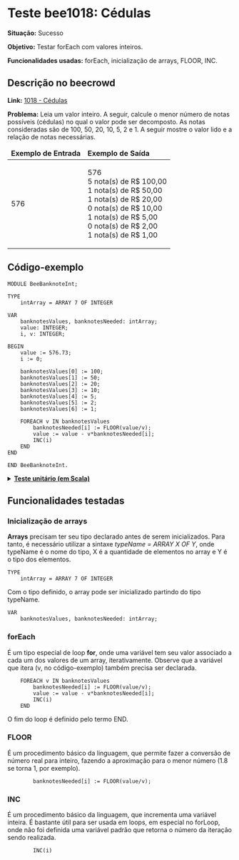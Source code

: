 # Teste bee1018: Cédulas
<b>Situação:</b> Sucesso

<b>Objetivo:</b> Testar forEach com valores inteiros.

<b>Funcionalidades usadas:</b> forEach, inicialização de arrays, FLOOR, INC.

## Descrição no beecrowd

<b>Link:</b> [1018 - Cédulas](https://www.beecrowd.com.br/judge/pt/problems/view/1018)

<b>Problema:</b> Leia um valor inteiro. A seguir, calcule o menor número de notas possíveis (cédulas) no qual o valor pode ser decomposto. As notas consideradas são de 100, 50, 20, 10, 5, 2 e 1. A seguir mostre o valor lido e a relação de notas necessárias.

<table>
<thead>
<tr>
  <td><b>Exemplo de Entrada</b></td>
  <td><b>Exemplo de Saída</b></td>
</tr>
</thead>
<tbody>
<tr>
<td class="division">
<p>
576</p>
</td>
<td>
<p>
576<br>
5 nota(s) de R$ 100,00<br>
1 nota(s) de R$ 50,00<br>
1 nota(s) de R$ 20,00<br>
0 nota(s) de R$ 10,00<br>
1 nota(s) de R$ 5,00<br>
0 nota(s) de R$ 2,00<br>
1 nota(s) de R$ 1,00</p>
</td>
</tr>
</tbody>
</table>

## Código-exemplo

```
MODULE BeeBanknoteInt;

TYPE
	intArray = ARRAY 7 OF INTEGER

VAR
	banknotesValues, banknotesNeeded: intArray;
	value: INTEGER;
	i, v: INTEGER;

BEGIN
	value := 576.73;
	i := 0;

	banknotesValues[0] := 100;
	banknotesValues[1] := 50;
	banknotesValues[2] := 20;
	banknotesValues[3] := 10;
	banknotesValues[4] := 5;
	banknotesValues[5] := 2;
	banknotesValues[6] := 1;

	FOREACH v IN banknotesValues
		banknotesNeeded[i] := FLOOR(value/v);
		value := value - v*banknotesNeeded[i];
		INC(i)
	END
END

END BeeBanknoteInt.
```

<details>
<p>
<summary><b><u>Teste unitário (em Scala)</u></b></summary>
<pre>
<code>
  test("BeeCrowd test of INTEGER banknotes") {
    val module = ScalaParser.parseResource("stmts/BeeBanknoteInt.oberon")

    assert(module.stmt.isDefined)

    assert(module.name == "BeeBanknoteInt")

    module.accept(interpreter)

    assert(interpreter.env.lookup("i") == Some(IntValue(7)))

    assert(evalArraySubscript("banknotesNeeded", 0) == IntValue(5))
    assert(evalArraySubscript("banknotesNeeded", 1) == IntValue(1))
    assert(evalArraySubscript("banknotesNeeded", 2) == IntValue(1))
    assert(evalArraySubscript("banknotesNeeded", 3) == IntValue(0))
    assert(evalArraySubscript("banknotesNeeded", 4) == IntValue(1))
    assert(evalArraySubscript("banknotesNeeded", 5) == IntValue(0))
    assert(evalArraySubscript("banknotesNeeded", 6) == IntValue(1))

  }
</code>
</pre>
</details>

## Funcionalidades testadas
<a name="arrays"></a>
### Inicialização de arrays

<b>Arrays</b> precisam ter seu tipo declarado antes de serem inicializados. Para tanto, é necessário utilizar a sintaxe <i>typeName = ARRAY X OF Y</i>, onde typeName é o nome do tipo, X é a quantidade de elementos no array e Y é o tipo dos elementos.

```
TYPE
	intArray = ARRAY 7 OF INTEGER
```
Com o tipo definido, o array pode ser inicializado partindo do tipo typeName.

```
VAR
	banknotesValues, banknotesNeeded: intArray;
```

<a name="foreach"></a>
### forEach

É um tipo especial de loop <b>for</b>, onde uma variável tem seu valor associado a cada um dos valores de um array, iterativamente. Observe que a variável que itera (v, no código-exemplo) também precisa ser declarada.

```
	FOREACH v IN banknotesValues
		banknotesNeeded[i] := FLOOR(value/v);
		value := value - v*banknotesNeeded[i];
		INC(i)
	END
```

O fim do loop é definido pelo termo END.

<a name="floor"></a>
### FLOOR

É um procedimento básico da linguagem, que permite fazer a conversão de número real para inteiro, fazendo a aproximação para o menor número (1.8 se torna 1, por exemplo).

```
		banknotesNeeded[i] := FLOOR(value/v);
```

<a name="inc"></a>
### INC

É um procedimento básico da linguagem, que incrementa uma variável inteira. É bastante útil para ser usada em loops, em especial no forLoop, onde não foi definida uma variável padrão que retorna o número da iteração sendo realizada.

```
		INC(i)
```

